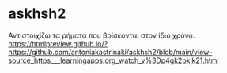 # askhsh2
Αντιστοιχίζω τα ρήματα που βρίσκονται στον ίδιο χρόνο.
https://htmlpreview.github.io/?https://github.com/antoniakastrinaki/askhsh2/blob/main/view-source_https___learningapps.org_watch_v%3Dp4gk2pkjk21.html
